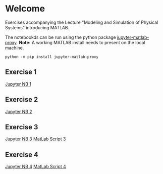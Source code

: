 # Welcome

Exercises accompanying the Lecture "Modeling and Simulation of Physical Systems" introducing MATLAB.

The notebookds can be run using the python package [jupyter-matlab-proxy](https://github.com/mathworks/jupyter-matlab-proxy).
**Note:** A working MATLAB install needs to present on the local machine.

```
python -m pip install jupyter-matlab-proxy
```

## Exercise 1
[Jupyter NB 1](U1/U1.ipynb)

## Exercise 2
[Jupyter NB 2](U2/U2.ipynb)

## Exercise 3
[Jupyter NB 3](U3/U3.ipynb)
[MatLab Script 3](U3/U3.m)

## Exercise 4
[Jupyter NB 4](U4/U4.ipynb)
[MatLab Script 4](U4/U4.m)